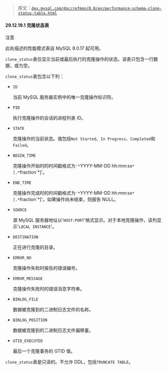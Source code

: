 > 原文：[`dev.mysql.com/doc/refman/8.0/en/performance-schema-clone-status-table.html`](https://dev.mysql.com/doc/refman/8.0/en/performance-schema-clone-status-table.html)

#### 29.12.19.1 克隆状态表

注意

此处描述的性能模式表自 MySQL 8.0.17 起可用。

`clone_status`表仅显示当前或最后执行的克隆操作的状态。该表只包含一行数据，或为空。

`clone_status`表包含以下列：

+   `ID`

    当前 MySQL 服务器实例中的唯一克隆操作标识符。

+   `PID`

    执行克隆操作的会话的进程列表 ID。

+   `STATE`

    克隆操作的当前状态。值包括`Not Started`、`In Progress`、`Completed`和`Failed`。

+   `BEGIN_TIME`

    克隆操作开始时的时间戳格式为`'*`YYYY-MM-DD hh:mm:ss`*[.*`fraction`*]'。

+   `END_TIME`

    克隆操作完成时的时间戳格式为`'*`YYYY-MM-DD hh:mm:ss`*[.*`fraction`*]'。如果操作尚未结束，则报告 NULL。

+   `SOURCE`

    源 MySQL 服务器地址以'`HOST:PORT`'格式显示。对于本地克隆操作，该列显示'`LOCAL INSTANCE`'。

+   `DESTINATION`

    正在进行克隆的目录。

+   `ERROR_NO`

    克隆操作失败时报告的错误编号。

+   `ERROR_MESSAGE`

    克隆操作失败时的错误消息字符串。

+   `BINLOG_FILE`

    数据被克隆到的二进制日志文件的名称。

+   `BINLOG_POSITION`

    数据被克隆到的二进制日志文件偏移量。

+   `GTID_EXECUTED`

    最后一个克隆事务的 GTID 值。

`clone_status`表是只读的。不允许 DDL，包括`TRUNCATE TABLE`。
